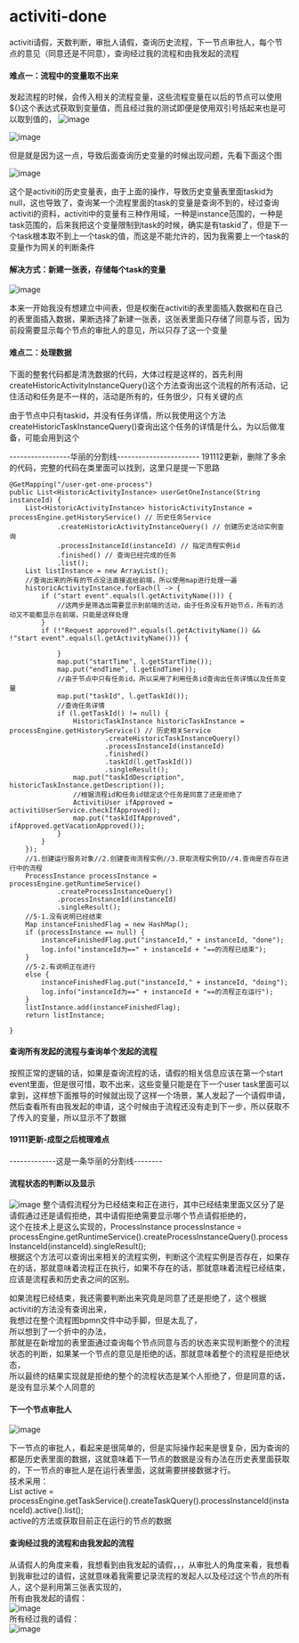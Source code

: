 # activiti-done
activiti请假，天数判断，审批人请假，查询历史流程，下一节点审批人，每个节点的意见（同意还是不同意），查询经过我的流程和由我发起的流程

#### 难点一：流程中的变量取不出来
发起流程的时候，会传入相关的流程变量，这些流程变量在以后的节点可以使用${}这个表达式获取到变量值，而且经过我的测试即便是使用双引号括起来也是可以取到值的，
![image](https://github.com/GitHub-se7en/activiti-done/blob/master/images/start-event.png)


![image](https://github.com/GitHub-se7en/activiti-done/blob/master/images/user-task.png)


但是就是因为这一点，导致后面查询历史变量的时候出现问题，先看下面这个图

![image](https://github.com/GitHub-se7en/activiti-done/blob/master/images/taskid-null.png)

这个是activiti的历史变量表，由于上面的操作，导致历史变量表里面taskid为null，这也导致了，查询某一个流程里面的task的变量是查询不到的，经过查询activiti的资料，activiti中的变量有三种作用域，一种是instance范围的，一种是task范围的，后来我把这个变量限制到task的时候，确实是有taskid了，但是下一个task根本取不到上一个task的值，而这是不能允许的，因为我需要上一个task的变量作为网关的判断条件

#### 解决方式：新建一张表，存储每个task的变量


![image](https://github.com/GitHub-se7en/activiti-done/blob/master/images/activiti-user.png)     

本来一开始我没有想建立中间表，但是权衡在activiti的表里面插入数据和在自己的表里面插入数据，果断选择了新建一张表，这张表里面只存储了同意与否，因为前段需要显示每个节点的审批人的意见，所以只存了这一个变量

#### 难点二：处理数据
下面的整套代码都是清洗数据的代码，大体过程是这样的，首先利用createHistoricActivityInstanceQuery()这个方法查询出这个流程的所有活动，记住活动和任务是不一样的，活动是所有的，任务很少，只有关键的点

由于节点中只有taskid，并没有任务详情，所以我使用这个方法createHistoricTaskInstanceQuery()查询出这个任务的详情是什么，为以后做准备，可能会用到这个    


-----------------华丽的分割线-----------------------
191112更新，删除了多余的代码，完整的代码在类里面可以找到，这里只是提一下思路

    @GetMapping("/user-get-one-process")
    public List<HistoricActivityInstance> userGetOneInstance(String instanceId) {
        List<HistoricActivityInstance> historicActivityInstance = processEngine.getHistoryService() // 历史任务Service
                .createHistoricActivityInstanceQuery() // 创建历史活动实例查询
                .processInstanceId(instanceId) // 指定流程实例id
                .finished() // 查询已经完成的任务
                .list();
        List listInstance = new ArrayList();
        //查询出来的所有的节点没法直接返给前端，所以使用map进行处理一遍
        historicActivityInstance.forEach(l -> {
            if ("start event".equals(l.getActivityName())) {
                //这两步是筛选出需要显示到前端的活动，由于任务没有开始节点，所有的活动又不能都显示在前端，只能是这样处理
            }
            if (!"Request approved?".equals(l.getActivityName()) && !"start event".equals(l.getActivityName())) {
                
                }
                map.put("startTime", l.getStartTime());
                map.put("endTime", l.getEndTime());
                //由于节点中只有任务id，所以采用了利用任务id查询出任务详情以及任务变量
                map.put("taskId", l.getTaskId());
                //查询任务详情
                if (l.getTaskId() != null) {
                    HistoricTaskInstance historicTaskInstance = processEngine.getHistoryService() // 历史相关Service
                            .createHistoricTaskInstanceQuery()
                            .processInstanceId(instanceId)
                            .finished()
                            .taskId(l.getTaskId())
                            .singleResult();
                    map.put("taskIdDescription", historicTaskInstance.getDescription());
                    //根据流程id和任务id锁定这个任务是同意了还是拒绝了
                    ActivitiUser ifApproved = activitiUserService.checkIfApproved();
                    map.put("taskIdIfApproved", ifApproved.getVacationApproved());
                }
            }
        });
        //1.创建运行服务对象//2.创建查询流程实例//3.获取流程实例ID//4.查询是否存在进行中的流程
        ProcessInstance processInstance = processEngine.getRuntimeService()
                .createProcessInstanceQuery()
                .processInstanceId(instanceId)
                .singleResult();
        //5-1.没有说明已经结束
        Map instanceFinishedFlag = new HashMap();
        if (processInstance == null) {
            instanceFinishedFlag.put("instanceId," + instanceId, "done");
            log.info("instanceId为==" + instanceId + "==的流程已结束");
        }
        //5-2.有说明正在进行
        else {
            instanceFinishedFlag.put("instanceId," + instanceId, "doing");
            log.info("instanceId为==" + instanceId + "==的流程正在运行");
        }
        listInstance.add(instanceFinishedFlag);
        return listInstance;

    }


#### 查询所有发起的流程与查询单个发起的流程

按照正常的逻辑的话，如果是查询流程的话，请假的相关信息应该在第一个start event里面，但是很可惜，取不出来，这些变量只能是在下一个user task里面可以拿到，这样想下面推导的时候就出现了这样一个场景，某人发起了一个请假申请，然后查看所有由我发起的申请，这个时候由于流程还没有走到下一步，所以获取不了传入的变量，所以显示不了数据


#### 19111更新-成型之后梳理难点

-------------这是一条华丽的分割线--------

#### 流程状态的判断以及显示    
![image](https://github.com/GitHub-se7en/activiti-done/blob/master/images/%E6%88%90%E5%9E%8B%E5%9B%BE.png)
整个请假流程分为已经结束和正在进行，其中已经结束里面又区分了是请假通过还是请假拒绝，其中请假拒绝需要显示哪个节点请假拒绝的，    
这个在技术上是这么实现的，ProcessInstance processInstance = processEngine.getRuntimeService().createProcessInstanceQuery().processInstanceId(instanceId).singleResult();       
根据这个方法可以查询出来相关的流程实例，判断这个流程实例是否存在，如果存在的话，那就意味着流程正在执行，如果不存在的话，那就意味着流程已经结束，应该是流程表和历史表之间的区别。    
    
    
如果流程已经结束，我还需要判断出来究竟是同意了还是拒绝了，这个根据activiti的方法没有查询出来，    
我想过在整个流程图bpmn文件中动手脚，但是太乱了，    
所以想到了一个折中的办法，    
那就是在新增加的表里面通过查询每个节点同意与否的状态来实现判断整个的流程状态的判断，如果某一个节点的意见是拒绝的话，那就意味着整个的流程是拒绝状态，    
所以最终的结果实现就是拒绝的整个的流程状态是某个人拒绝了，但是同意的话，是没有显示某个人同意的

#### 下一个节点审批人

![image](https://github.com/GitHub-se7en/activiti-done/blob/master/images/%E4%B8%8B%E4%B8%80%E8%8A%82%E7%82%B9%E5%AE%A1%E6%89%B9%E4%BA%BA.png) 

下一节点的审批人，看起来是很简单的，但是实际操作起来是很复杂，因为查询的都是历史表里面的数据，这就意味着下一节点的数据是没有办法在历史表里面获取的，下一节点的审批人是在运行表里面，这就需要拼接数据才行。    
技术采用：    
List<Task> active = processEngine.getTaskService().createTaskQuery().processInstanceId(instanceId).active().list();    
active的方法或获取目前正在运行的节点的数据


#### 查询经过我的流程和由我发起的流程

从请假人的角度来看，我想看到由我发起的请假，，，从审批人的角度来看，我想看到我审批过的请假，这就意味着我需要记录流程的发起人以及经过这个节点的所有人，这个是利用第三张表实现的，    
所有由我发起的请假：    
![image](https://github.com/GitHub-se7en/activiti-done/blob/master/images/%E7%94%B1%E6%88%91%E5%8F%91%E8%B5%B7%E7%9A%84%E8%AF%B7%E5%81%87%E6%B5%81%E7%A8%8B.png)     
所有经过我的请假：    
![image](https://github.com/GitHub-se7en/activiti-done/blob/master/images/%E7%BB%8F%E8%BF%87%E6%88%91%E7%9A%84%E8%AF%B7%E5%81%87%E6%B5%81%E7%A8%8B.png)









